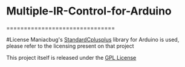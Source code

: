 Multiple-IR-Control-for-Arduino
===============================
===============================

#License
Maniacbug's [StandardCplusplus](https://github.com/maniacbug/StandardCplusplus) library for Arduino is used, please refer to the licensing present on that project

This project itself is released under the [GPL License](http://www.gnu.org/licenses/gpl-3.0.html)